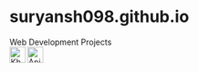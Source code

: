 # suryansh098.github.io
Web Development Projects
<br/>
[<img align="left" alt="Khana-wana" width="28px" src="https://suryansh098.github.io/Khana-Wana/images/logo.png" />][khana-wana]
[<img align="left" alt="Animehub" width="28px" src="https://wallpapercave.com/wp/wp2610989.jpg" />][animehub]

[khana-wana]: https://suryansh098.github.io/Khana-Wana/
[animehub]: https://suryansh098.pythonanywhere.com/
